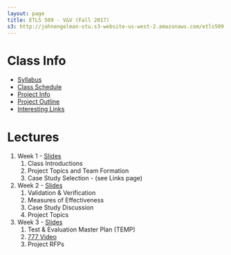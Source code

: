 ```yaml
---
layout: page
title: ETLS 509 - V&V (Fall 2017)
s3: http://johnengelman-stu.s3-website-us-west-2.amazonaws.com/etls509
---
```


# Class Info

* [Syllabus](syllabus.html)
* [Class Schedule](schedule.html)
* [Project Info](project.html)
* [Project Outline](project_outline.html)
* [Interesting Links](links.html)

# Lectures

1. Week 1 - [Slides](../../2016/etls509/files/01_Intro.pdf)
   1. Class Introductions
   1. Project Topics and Team Formation
   1. Case Study Selection - (see Links page)
1. Week 2 - [Slides](../../2016/etls509/files/02_V&V.pdf)
   1. Validation & Verification
   1. Measures of Effectiveness
   1. Case Study Discussion
   1. Project Topics
1. Week 3 - [Slides](../../2016/etls509/files/03_TEMP.pdf)
   1. Test & Evaluation Master Plan (TEMP)
   1. [777 Video](https://drive.google.com/open?id=0Bw7rxITbHNfSVkkweFNrY01fVUU)
   1. Project RFPs
